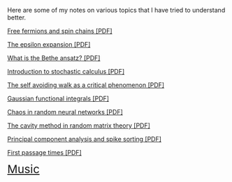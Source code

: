 Here are some of my notes on various topics that I have tried to understand better.

<a href="https://amahadevan99.github.io/files/free_fermions.pdf"> Free fermions and spin chains [PDF]</a>

<a href="https://amahadevan99.github.io/files/epsilon_expansion.pdf"> The epsilon expansion [PDF]</a>

<a href="https://amahadevan99.github.io/files/bethe_ansatz.pdf"> What is the Bethe ansatz? [PDF]</a>

<a href="https://amahadevan99.github.io/files/stoch_calc.pdf"> Introduction to stochastic calculus [PDF]</a>

<a href="https://amahadevan99.github.io/files/saw_jc_notes.pdf"> The self avoiding walk as a critical phenomenon [PDF]</a>

<a href="https://amahadevan99.github.io/files/gaussian_integrals.pdf"> Gaussian functional integrals [PDF]</a>

<a href="https://amahadevan99.github.io/files/neuro_jc.pdf"> Chaos in random neural networks [PDF]</a>

<a href="https://amahadevan99.github.io/files/marchenko_pastur.pdf"> The cavity method in random matrix theory [PDF]</a>

<a href="https://amahadevan99.github.io/files/pca_notes.pdf"> Principal component analysis and spike sorting [PDF]</a>

<a href="https://amahadevan99.github.io/files/fpt_notes.pdf"> First passage times [PDF]</a>

<span style="font-size:26px;"> [Music](music.md)</span>